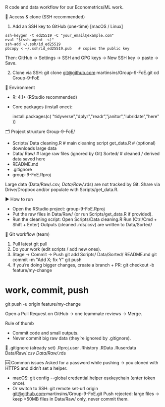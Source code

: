 R code and data workflow for our Econometrics/ML work.

🔐 Access & clone (SSH recommended)
  1) Add an SSH key to GitHub (one-time) [macOS / Linux]

    ssh-keygen -t ed25519 -C "your_email@example.com"
    eval "$(ssh-agent -s)"
    ssh-add ~/.ssh/id_ed25519
    pbcopy < ~/.ssh/id_ed25519.pub   # copies the public key

Then: GitHub → Settings → SSH and GPG keys → New SSH key → paste → Save.

  2) Clone via SSH:
    git clone git@github.com:martinsins/Group-9-FoE.git
    cd Group-9-FoE

🧰 Environment
- R: 4.1+ (RStudio recommended)
- Core packages (install once):
  
  install.packages(c(
  "tidyverse","dplyr","readr","janitor","lubridate","here"
  ))
  
🗂 Project structure
Group-9-FoE/
- Scripts/
     Data cleaning.R              # main cleaning script
     get_data.R                   # (optional) downloads large data
- Data/
      Raw/                         # large raw files (ignored by Git)
      Sorted/                      # cleaned / derived data saved here
- README.md
- .gitignore
- group-9-FoE.Rproj

Large data (Data/Raw/*.csv, Data/Raw/*.rds) are not tracked by Git.
Share via Drive/Dropbox and/or populate with Scripts/get_data.R.

▶️ How to run
- Open the RStudio project: group-9-FoE.Rproj
- Put the raw files in Data/Raw/ (or run Scripts/get_data.R if provided).
- Run the cleaning script:
    Open Scripts/Data cleaning.R
    Run (Ctrl/Cmd + Shift + Enter)
    Outputs (cleaned .rds/.csv) are written to Data/Sorted/

🔄 Git workflow (team)
1. Pull latest
   git pull
2. Do your work (edit scripts / add new ones).
3. Stage → Commit → Push
  git add Scripts/ Data/Sorted/ README.md
  git commit -m "Add X; fix Y"
  git push
4. If you’re doing bigger changes, create a branch + PR:
  git checkout -b feature/my-change
  # work, commit, push
  git push -u origin feature/my-change
  
  Open a Pull Request on GitHub → one teammate reviews → Merge.

Rule of thumb
- Commit code and small outputs.
- Never commit big raw data (they’re ignored by .gitignore).

🧹 .gitignore (already set)
.Rproj.user
.Rhistory
.RData
.Ruserdata
Data/Raw/*.csv
Data/Raw/*.rds

🆘 Common issues
Asked for a password while pushing → you cloned with HTTPS and didn’t set a helper.
  - macOS: git config --global credential.helper osxkeychain (enter token once).
  - Or switch to SSH: git remote set-url origin git@github.com:martinsins/Group-9-FoE.git
Push rejected: large files → keep >50MB files in Data/Raw/ only, never commit them.
